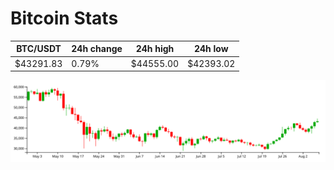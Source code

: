 # Bitcoin Stats

BTC/USDT|24h change|24h high|24h low|
|---|---|---|---|
|$43291.83|0.79%|$44555.00|$42393.02|

<img src="./chart.svg">
